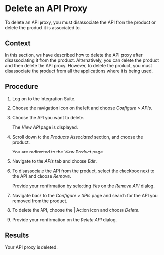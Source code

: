 <!-- loio5cd89a3dd8bc475aa327c7db17e0f57a -->

<link rel="stylesheet" type="text/css" href="../css/sap-icons.css"/>

# Delete an API Proxy

To delete an API proxy, you must disassociate the API from the product or delete the product it is associated to.



## Context

In this section, we have described how to delete the API proxy after disassociating it from the product. Alternatively, you can delete the product and then delete the API proxy. However, to delete the product, you must disassociate the product from all the applications where it is being used.



## Procedure

1.  Log on to the Integration Suite.

2.  Choose the navigation icon on the left and choose *Configure* \> *APIs*.

3.  Choose the API you want to delete.

    The *View API* page is displayed.

4.  Scroll down to the *Products Associated* section, and choose the product.

    You are redirected to the *View Product* page.

5.  Navigate to the *APIs* tab and choose *Edit*.

6.  To disassociate the API from the product, select the checkbox next to the API and choose *Remove*.

    Provide your confirmation by selecting *Yes* on the *Remove API* dialog.

7.  Navigate back to the *Configure* \> *APIs* page and search for the API you removed from the product.

8.  To delete the API, choose the <span class="SAP-icons-V5"></span> Action icon and choose *Delete*.

9.  Provide your confirmation on the *Delete API* dialog.




<a name="loio5cd89a3dd8bc475aa327c7db17e0f57a__result_awy_grc_xwb"/>

## Results

Your API proxy is deleted.

